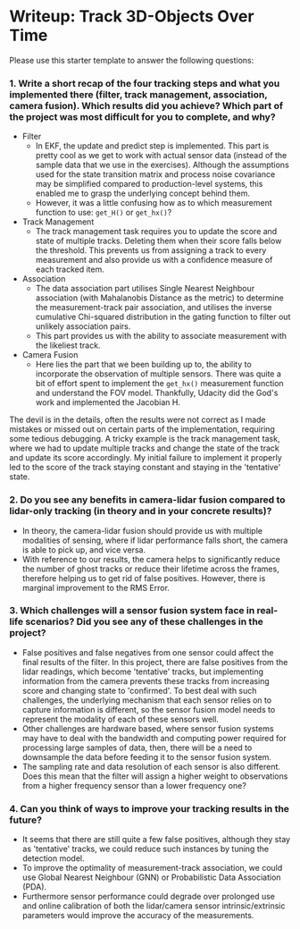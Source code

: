 # Writeup: Track 3D-Objects Over Time

Please use this starter template to answer the following questions:

### 1. Write a short recap of the four tracking steps and what you implemented there (filter, track management, association, camera fusion). Which results did you achieve? Which part of the project was most difficult for you to complete, and why?

- Filter
    - In EKF, the update and predict step is implemented. This part is pretty cool as we get to work with actual sensor data (instead of the sample data that we use in the exercises). Although the assumptions used for the state transition matrix and process noise covariance may be simplified compared to production-level systems, this enabled me to grasp the underlying concept behind them. 
    - However, it was a little confusing how as to which measurement function to use: `get_H()` or `get_hx()`? 
- Track Management
    - The track management task requires you to update the score and state of multiple tracks. Deleting them when their score falls below the threshold. This prevents us from assigning a track to every measurement and also provide us with a confidence measure of each tracked item.
- Association
    - The data association part utilises Single Nearest Neighbour association (with Mahalanobis Distance as the metric) to determine the measurement-track pair association, and utilises the inverse cumulative Chi-squared distribution in the gating function to filter out unlikely association pairs.
    - This part provides us with the ability to associate measurement with the likeliest track.
- Camera Fusion
    - Here lies the part that we been building up to, the ability to incorporate the observation of multiple sensors. There was quite a bit of effort spent to implement the `get_hx()` measurement function and understand the FOV model. Thankfully, Udacity did the God's work and implemented the Jacobian H.

The devil is in the details, often the results were not correct as I made mistakes or missed out on certain parts of the implementation, requiring some tedious debugging. A tricky example is the track management task, where we had to update multiple tracks and change the state of the track and update its score accordingly. My initial failure to implement it properly led to the score of the track staying constant and staying in the 'tentative' state. 

### 2. Do you see any benefits in camera-lidar fusion compared to lidar-only tracking (in theory and in your concrete results)? 
- In theory, the camera-lidar fusion should provide us with multiple modalities of sensing, where if lidar performance falls short, the camera is able to pick up, and vice versa. 
- With reference to our results, the camera helps to significantly reduce the number of ghost tracks or reduce their lifetime across the frames, therefore helping us to get rid of false positives. However, there is marginal improvement to the RMS Error. 

### 3. Which challenges will a sensor fusion system face in real-life scenarios? Did you see any of these challenges in the project?
- False positives and false negatives from one sensor could affect the final results of the filter. In this project, there are false positives from the lidar readings, which become 'tentative' tracks, but implementing information from the camera prevents these tracks from increasing score and changing state to 'confirmed'. To best deal with such challenges, the underlying mechanism that each sensor relies on to capture information is different, so the sensor fusion model needs to represent the modality of each of these sensors well.
- Other challenges are hardware based, where sensor fusion systems may have to deal with the bandwidth and computing power required for processing large samples of data, then, there will be a need to downsample the data before feeding it to the sensor fusion system.
- The sampling rate and data resolution of each sensor is also different. Does this mean that the filter will assign a higher weight to observations from a higher frequency sensor than a lower frequency one?

### 4. Can you think of ways to improve your tracking results in the future?
- It seems that there are still quite a few false positives, although they stay as 'tentative' tracks, we could reduce such instances by tuning the detection model.  
- To improve the optimality of measurement-track association, we could use Global Nearest Neighbour (GNN) or Probabilistic Data Association (PDA).
- Furthermore sensor performance could degrade over prolonged use and online calibration of both the lidar/camera sensor intrinsic/extrinsic parameters would improve the accuracy of the measurements.
